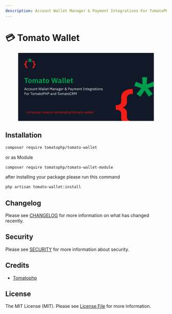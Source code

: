 ```yaml
---
description: Account Wallet Manager & Payment Integrations For TomatoPHP and TomatoCRM
---
```


# 💳 Tomato Wallet

<figure><img src="../../.gitbook/assets/screenshot (32).png" alt=""><figcaption></figcaption></figure>

## Installation

```bash
composer require tomatophp/tomato-wallet
```

or as Module

```
composer require tomatophp/tomato-wallet-module
```

after installing your package please run this command

```bash
php artisan tomato-wallet:install
```

## Changelog

Please see [CHANGELOG](CHANGELOG.md) for more information on what has changed recently.

## Security

Please see [SECURITY](SECURITY.md) for more information about security.

## Credits

* [Tomatophp](mailto:info@3x1.io)

## License

The MIT License (MIT). Please see [License File](LICENSE.md) for more information.
